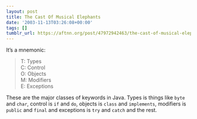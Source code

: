 ```yaml
---
layout: post
title: The Cast Of Musical Elephants
date: '2003-11-13T03:26:08+00:00'
tags: []
tumblr_url: https://aftnn.org/post/47972942463/the-cast-of-musical-elephants
---
```

<p>It&rsquo;s a mnemonic:</p>
<blockquote>
T: Types<br/>
C: Control<br/>
O: Objects<br/>
M: Modifiers<br/>
E: Exceptions
</blockquote>
<p>These are the major classes of keywords in Java. Types is things like <code>byte</code> and <code>char</code>, control is <code>if</code> and <code>do</code>, objects is <code>class</code> and <code>implements</code>, modifiers is <code>public</code> and <code>final</code> and exceptions is <code>try</code> and <code>catch</code> and the rest.</p>
